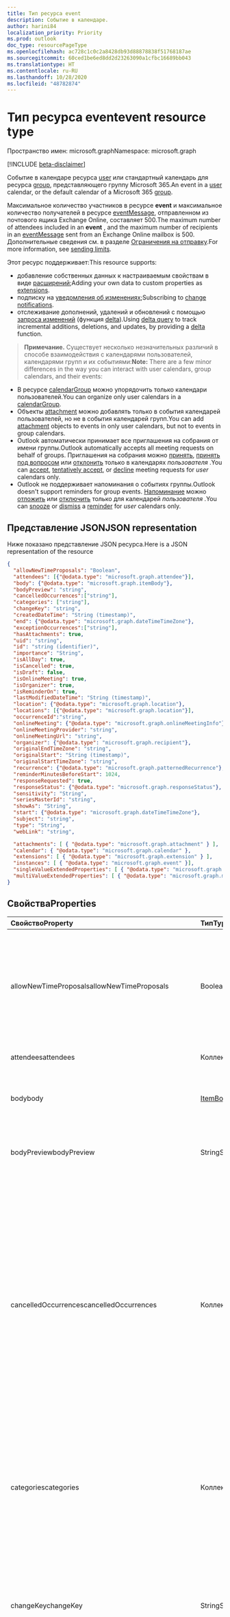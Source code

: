 ```yaml
---
title: Тип ресурса event
description: Событие в календаре.
author: harini84
localization_priority: Priority
ms.prod: outlook
doc_type: resourcePageType
ms.openlocfilehash: ac728c1c0c2a8428db93d88878838f51768187ae
ms.sourcegitcommit: 60ced1be6ed8dd2d23263090a1cfbc16689bb043
ms.translationtype: HT
ms.contentlocale: ru-RU
ms.lasthandoff: 10/28/2020
ms.locfileid: "48782874"
---
```

# <a name="event-resource-type"></a><span data-ttu-id="dc9f4-103">Тип ресурса event</span><span class="sxs-lookup"><span data-stu-id="dc9f4-103">event resource type</span></span>

<span data-ttu-id="dc9f4-104">Пространство имен: microsoft.graph</span><span class="sxs-lookup"><span data-stu-id="dc9f4-104">Namespace: microsoft.graph</span></span>

[!INCLUDE [beta-disclaimer](../../includes/beta-disclaimer.md)]

<span data-ttu-id="dc9f4-105">Событие в календаре ресурса [user](user.md) или стандартный календарь для ресурса [group](group.md), представляющего группу Microsoft 365.</span><span class="sxs-lookup"><span data-stu-id="dc9f4-105">An event in a [user](user.md) calendar, or the default calendar of a Microsoft 365 [group](group.md).</span></span>

<span data-ttu-id="dc9f4-106">Максимальное количество участников в ресурсе **event** и максимальное количество получателей в ресурсе [eventMessage](eventmessage.md), отправленном из почтового ящика Exchange Online, составляет 500.</span><span class="sxs-lookup"><span data-stu-id="dc9f4-106">The maximum number of attendees included in an **event** , and the maximum number of recipients in an [eventMessage](eventmessage.md) sent from an Exchange Online mailbox is 500.</span></span> <span data-ttu-id="dc9f4-107">Дополнительные сведения см. в разделе [Ограничения на отправку](/office365/servicedescriptions/exchange-online-service-description/exchange-online-limits#sending-limits).</span><span class="sxs-lookup"><span data-stu-id="dc9f4-107">For more information, see [sending limits](/office365/servicedescriptions/exchange-online-service-description/exchange-online-limits#sending-limits).</span></span>

<span data-ttu-id="dc9f4-108">Этот ресурс поддерживает:</span><span class="sxs-lookup"><span data-stu-id="dc9f4-108">This resource supports:</span></span>

- <span data-ttu-id="dc9f4-109">добавление собственных данных к настраиваемым свойствам в виде [расширений](/graph/extensibility-overview);</span><span class="sxs-lookup"><span data-stu-id="dc9f4-109">Adding your own data to custom properties as [extensions](/graph/extensibility-overview).</span></span>
- <span data-ttu-id="dc9f4-110">подписку на [уведомления об изменениях](/graph/webhooks);</span><span class="sxs-lookup"><span data-stu-id="dc9f4-110">Subscribing to [change notifications](/graph/webhooks).</span></span>
- <span data-ttu-id="dc9f4-111">отслеживание дополнений, удалений и обновлений с помощью [запроса изменений](/graph/delta-query-overview) (функция [delta](../api/event-delta.md)).</span><span class="sxs-lookup"><span data-stu-id="dc9f4-111">Using [delta query](/graph/delta-query-overview) to track incremental additions, deletions, and updates, by providing a [delta](../api/event-delta.md) function.</span></span>

> <span data-ttu-id="dc9f4-112">**Примечание.** Существует несколько незначительных различий в способе взаимодействия с календарями пользователей, календарями групп и их событиями:</span><span class="sxs-lookup"><span data-stu-id="dc9f4-112">**Note:** There are a few minor differences in the way you can interact with user calendars, group calendars, and their events:</span></span>

- <span data-ttu-id="dc9f4-113">В ресурсе [calendarGroup](calendargroup.md) можно упорядочить только календари пользователей.</span><span class="sxs-lookup"><span data-stu-id="dc9f4-113">You can organize only user calendars in a [calendarGroup](calendargroup.md).</span></span>
- <span data-ttu-id="dc9f4-114">Объекты [attachment](attachment.md) можно добавлять только в события календарей пользователей, но не в события календарей групп.</span><span class="sxs-lookup"><span data-stu-id="dc9f4-114">You can add [attachment](attachment.md) objects to events in only user calendars, but not to events in group calendars.</span></span>
- <span data-ttu-id="dc9f4-115">Outlook автоматически принимает все приглашения на собрания от имени группы.</span><span class="sxs-lookup"><span data-stu-id="dc9f4-115">Outlook automatically accepts all meeting requests on behalf of groups.</span></span> <span data-ttu-id="dc9f4-116">Приглашения на собрания можно [принять](../api/event-accept.md), [принять под вопросом](../api/event-tentativelyaccept.md) или [отклонить](../api/event-decline.md) только в календарях _пользователя_ .</span><span class="sxs-lookup"><span data-stu-id="dc9f4-116">You can [accept](../api/event-accept.md), [tentatively accept](../api/event-tentativelyaccept.md), or [decline](../api/event-decline.md)  meeting requests for _user_ calendars only.</span></span>
- <span data-ttu-id="dc9f4-117">Outlook не поддерживает напоминания о событиях группы.</span><span class="sxs-lookup"><span data-stu-id="dc9f4-117">Outlook doesn't support reminders for group events.</span></span> <span data-ttu-id="dc9f4-118">[Напоминание](reminder.md) можно [отложить](../api/event-snoozereminder.md) или [отключить](../api/event-dismissreminder.md) только для календарей _пользователя_ .</span><span class="sxs-lookup"><span data-stu-id="dc9f4-118">You can [snooze](../api/event-snoozereminder.md) or [dismiss](../api/event-dismissreminder.md) a [reminder](reminder.md) for _user_ calendars only.</span></span>

## <a name="json-representation"></a><span data-ttu-id="dc9f4-119">Представление JSON</span><span class="sxs-lookup"><span data-stu-id="dc9f4-119">JSON representation</span></span>

<span data-ttu-id="dc9f4-120">Ниже показано представление JSON ресурса.</span><span class="sxs-lookup"><span data-stu-id="dc9f4-120">Here is a JSON representation of the resource</span></span>

<!-- {
  "blockType": "resource",
   "keyProperty": "id",
  "optionalProperties": [
    "attachments",
    "calendar",
    "extensions",
    "instances",
    "singleValueExtendedProperties",
    "multiValueExtendedProperties"
  ],
  "@odata.type": "microsoft.graph.event"
}-->

```json
{
  "allowNewTimeProposals": "Boolean",
  "attendees": [{"@odata.type": "microsoft.graph.attendee"}],
  "body": {"@odata.type": "microsoft.graph.itemBody"},
  "bodyPreview": "string",
  "cancelledOccurrences":["string"],
  "categories": ["string"],
  "changeKey": "string",
  "createdDateTime": "String (timestamp)",
  "end": {"@odata.type": "microsoft.graph.dateTimeTimeZone"},
  "exceptionOccurrences":["string"],
  "hasAttachments": true,
  "uid": "string",
  "id": "string (identifier)",
  "importance": "String",
  "isAllDay": true,
  "isCancelled": true,
  "isDraft": false,
  "isOnlineMeeting": true,
  "isOrganizer": true,
  "isReminderOn": true,  
  "lastModifiedDateTime": "String (timestamp)",
  "location": {"@odata.type": "microsoft.graph.location"},
  "locations": [{"@odata.type": "microsoft.graph.location"}],
  "occurrenceId":"string",
  "onlineMeeting": {"@odata.type": "microsoft.graph.onlineMeetingInfo"},
  "onlineMeetingProvider": "string",
  "onlineMeetingUrl": "string",
  "organizer": {"@odata.type": "microsoft.graph.recipient"},
  "originalEndTimeZone": "string",
  "originalStart": "String (timestamp)",
  "originalStartTimeZone": "string",
  "recurrence": {"@odata.type": "microsoft.graph.patternedRecurrence"},
  "reminderMinutesBeforeStart": 1024,
  "responseRequested": true,
  "responseStatus": {"@odata.type": "microsoft.graph.responseStatus"},
  "sensitivity": "String",
  "seriesMasterId": "string",
  "showAs": "String",
  "start": {"@odata.type": "microsoft.graph.dateTimeTimeZone"},
  "subject": "string",
  "type": "String",
  "webLink": "string",

  "attachments": [ { "@odata.type": "microsoft.graph.attachment" } ],
  "calendar": { "@odata.type": "microsoft.graph.calendar" },
  "extensions": [ { "@odata.type": "microsoft.graph.extension" } ],
  "instances": [ { "@odata.type": "microsoft.graph.event" }],
  "singleValueExtendedProperties": [ { "@odata.type": "microsoft.graph.singleValueLegacyExtendedProperty" }],
  "multiValueExtendedProperties": [ { "@odata.type": "microsoft.graph.multiValueLegacyExtendedProperty" }]
}

```
## <a name="properties"></a><span data-ttu-id="dc9f4-121">Свойства</span><span class="sxs-lookup"><span data-stu-id="dc9f4-121">Properties</span></span>
| <span data-ttu-id="dc9f4-122">Свойство</span><span class="sxs-lookup"><span data-stu-id="dc9f4-122">Property</span></span>     | <span data-ttu-id="dc9f4-123">Тип</span><span class="sxs-lookup"><span data-stu-id="dc9f4-123">Type</span></span>   |<span data-ttu-id="dc9f4-124">Описание</span><span class="sxs-lookup"><span data-stu-id="dc9f4-124">Description</span></span>|
|:---------------|:--------|:----------|
|<span data-ttu-id="dc9f4-125">allowNewTimeProposals</span><span class="sxs-lookup"><span data-stu-id="dc9f4-125">allowNewTimeProposals</span></span>| <span data-ttu-id="dc9f4-126">Boolean</span><span class="sxs-lookup"><span data-stu-id="dc9f4-126">Boolean</span></span> | <span data-ttu-id="dc9f4-127">Значение `True`, если организатор собрания разрешает приглашенным предлагать новое время при ответе, в противном случае — `false`.</span><span class="sxs-lookup"><span data-stu-id="dc9f4-127">`True` if the meeting organizer allows invitees to propose a new time when responding, `false` otherwise.</span></span> <span data-ttu-id="dc9f4-128">Необязательный параметр.</span><span class="sxs-lookup"><span data-stu-id="dc9f4-128">Optional.</span></span> <span data-ttu-id="dc9f4-129">Значение по умолчанию: `true`.</span><span class="sxs-lookup"><span data-stu-id="dc9f4-129">Default is `true`.</span></span> |
|<span data-ttu-id="dc9f4-130">attendees</span><span class="sxs-lookup"><span data-stu-id="dc9f4-130">attendees</span></span>|<span data-ttu-id="dc9f4-131">Коллекция [Attendee](attendee.md)</span><span class="sxs-lookup"><span data-stu-id="dc9f4-131">[Attendee](attendee.md) collection</span></span>|<span data-ttu-id="dc9f4-132">Коллекция участников события.</span><span class="sxs-lookup"><span data-stu-id="dc9f4-132">The collection of attendees for the event.</span></span>|
|<span data-ttu-id="dc9f4-133">body</span><span class="sxs-lookup"><span data-stu-id="dc9f4-133">body</span></span>|[<span data-ttu-id="dc9f4-134">ItemBody</span><span class="sxs-lookup"><span data-stu-id="dc9f4-134">ItemBody</span></span>](itembody.md)|<span data-ttu-id="dc9f4-p105">Текст сообщения, связанного с событием. В формате HTML или текстовом формате.</span><span class="sxs-lookup"><span data-stu-id="dc9f4-p105">The body of the message associated with the event. It can be in HTML or text format.</span></span>|
|<span data-ttu-id="dc9f4-137">bodyPreview</span><span class="sxs-lookup"><span data-stu-id="dc9f4-137">bodyPreview</span></span>|<span data-ttu-id="dc9f4-138">String</span><span class="sxs-lookup"><span data-stu-id="dc9f4-138">String</span></span>|<span data-ttu-id="dc9f4-p106">Предварительный просмотр сообщения, связанного с событием. В текстовом формате.</span><span class="sxs-lookup"><span data-stu-id="dc9f4-p106">The preview of the message associated with the event. It is in text format.</span></span>|
|<span data-ttu-id="dc9f4-141">cancelledOccurrences</span><span class="sxs-lookup"><span data-stu-id="dc9f4-141">cancelledOccurrences</span></span>|<span data-ttu-id="dc9f4-142">Коллекция String</span><span class="sxs-lookup"><span data-stu-id="dc9f4-142">String collection</span></span>|<span data-ttu-id="dc9f4-143">Содержит значения свойства **occurrenceId** отмененных экземпляров в повторяющемся ряду, если событие является основным в этом ряду.</span><span class="sxs-lookup"><span data-stu-id="dc9f4-143">Contains **occurrenceId** property values of cancelled instances in a recurring series, if the event is the series master.</span></span> <span data-ttu-id="dc9f4-144">Отмененные экземпляры в повторяющемся ряду называются cancelledOccurences.</span><span class="sxs-lookup"><span data-stu-id="dc9f4-144">Instances in a recurring series that are cancelled are called cancelledOccurences.</span></span><br><br><span data-ttu-id="dc9f4-145">Возвращается только для $select в операции [Get](../api/event-get.md), в которой указывается идентификатор основного события в ряду (т. е. значение свойства seriesMasterId).</span><span class="sxs-lookup"><span data-stu-id="dc9f4-145">Returned only on $select in a [Get](../api/event-get.md) operation which specifies the id of a series master event (that is, the seriesMasterId property value).</span></span>|
|<span data-ttu-id="dc9f4-146">categories</span><span class="sxs-lookup"><span data-stu-id="dc9f4-146">categories</span></span>|<span data-ttu-id="dc9f4-147">Коллекция String</span><span class="sxs-lookup"><span data-stu-id="dc9f4-147">String collection</span></span>|<span data-ttu-id="dc9f4-148">Категории, связанные с событием.</span><span class="sxs-lookup"><span data-stu-id="dc9f4-148">The categories associated with the event.</span></span> <span data-ttu-id="dc9f4-149">Каждая категория соответствует свойству **displayName** объекта [outlookCategory](outlookcategory.md), определенного для пользователя.</span><span class="sxs-lookup"><span data-stu-id="dc9f4-149">Each category corresponds to the **displayName** property of an [outlookCategory](outlookcategory.md) defined for the user.</span></span>|
|<span data-ttu-id="dc9f4-150">changeKey</span><span class="sxs-lookup"><span data-stu-id="dc9f4-150">changeKey</span></span>|<span data-ttu-id="dc9f4-151">String</span><span class="sxs-lookup"><span data-stu-id="dc9f4-151">String</span></span>|<span data-ttu-id="dc9f4-p109">Указывает версию объекта события. При каждом изменении события также меняется значение ChangeKey. Благодаря этому Exchange может применять изменения к правильной версии объекта.</span><span class="sxs-lookup"><span data-stu-id="dc9f4-p109">Identifies the version of the event object. Every time the event is changed, ChangeKey changes as well. This allows Exchange to apply changes to the correct version of the object.</span></span>|
|<span data-ttu-id="dc9f4-155">createdDateTime</span><span class="sxs-lookup"><span data-stu-id="dc9f4-155">createdDateTime</span></span>|<span data-ttu-id="dc9f4-156">DateTimeOffset</span><span class="sxs-lookup"><span data-stu-id="dc9f4-156">DateTimeOffset</span></span>|<span data-ttu-id="dc9f4-p110">Тип Timestamp представляет сведения о времени и дате с использованием формата ISO 8601 (всегда используется формат UTC). Например, значение полуночи 1 января 2014 г. в формате UTC выглядит так: `'2014-01-01T00:00:00Z'`.</span><span class="sxs-lookup"><span data-stu-id="dc9f4-p110">The Timestamp type represents date and time information using ISO 8601 format and is always in UTC time. For example, midnight UTC on Jan 1, 2014 would look like this: `'2014-01-01T00:00:00Z'`</span></span>|
|<span data-ttu-id="dc9f4-159">end</span><span class="sxs-lookup"><span data-stu-id="dc9f4-159">end</span></span>|[<span data-ttu-id="dc9f4-160">DateTimeTimeZone</span><span class="sxs-lookup"><span data-stu-id="dc9f4-160">DateTimeTimeZone</span></span>](datetimetimezone.md)|<span data-ttu-id="dc9f4-161">Дата, время и часовой пояс завершения события.</span><span class="sxs-lookup"><span data-stu-id="dc9f4-161">The date, time, and time zone that the event ends.</span></span> <span data-ttu-id="dc9f4-162">По умолчанию время завершения указано в формате UTC.</span><span class="sxs-lookup"><span data-stu-id="dc9f4-162">By default, the end time is in UTC.</span></span>|
|<span data-ttu-id="dc9f4-163">exceptionOccurrences</span><span class="sxs-lookup"><span data-stu-id="dc9f4-163">exceptionOccurrences</span></span>|<span data-ttu-id="dc9f4-164">Коллекция String</span><span class="sxs-lookup"><span data-stu-id="dc9f4-164">String collection</span></span>|<span data-ttu-id="dc9f4-165">Содержит значения свойства **id** экземпляров событий, которые являются исключениями в повторяющемся ряду.</span><span class="sxs-lookup"><span data-stu-id="dc9f4-165">Contains the **id** property values of the event instances that are exceptions in a recurring series.</span></span><br><span data-ttu-id="dc9f4-166">Исключения могут отличаться от других вхождений в повторяющемся ряду, таких как тема, время начала или окончания и участники.</span><span class="sxs-lookup"><span data-stu-id="dc9f4-166">Exceptions can differ from other occurrences in a recurring series, such as the subject, start or end times, or attendees.</span></span> <span data-ttu-id="dc9f4-167">Исключения не включают отмененные вхождения.</span><span class="sxs-lookup"><span data-stu-id="dc9f4-167">Exceptions do not include cancelled occurrences.</span></span><br><br><span data-ttu-id="dc9f4-168">Возвращается только для $select и $expand в операции [GET](../api/event-get.md), в которой указывается идентификатор основного события в ряду (т. е. значение свойства seriesMasterId).</span><span class="sxs-lookup"><span data-stu-id="dc9f4-168">Returned only on $select and $expand in a [GET](../api/event-get.md) operation which specifies the id of a series master event (that is, the seriesMasterId property value).</span></span>|
|<span data-ttu-id="dc9f4-169">hasAttachments</span><span class="sxs-lookup"><span data-stu-id="dc9f4-169">hasAttachments</span></span>|<span data-ttu-id="dc9f4-170">Boolean</span><span class="sxs-lookup"><span data-stu-id="dc9f4-170">Boolean</span></span>|<span data-ttu-id="dc9f4-171">Задайте значение true, если у события есть вложения.</span><span class="sxs-lookup"><span data-stu-id="dc9f4-171">Set to true if the event has attachments.</span></span>|
|<span data-ttu-id="dc9f4-172">id</span><span class="sxs-lookup"><span data-stu-id="dc9f4-172">id</span></span>|<span data-ttu-id="dc9f4-173">String</span><span class="sxs-lookup"><span data-stu-id="dc9f4-173">String</span></span>| <span data-ttu-id="dc9f4-174">Уникальный идентификатор события.</span><span class="sxs-lookup"><span data-stu-id="dc9f4-174">Unique identifier for the event.</span></span> <span data-ttu-id="dc9f4-175">[!INCLUDE [outlook-beta-id](../../includes/outlook-beta-id.md)] Только для чтения.</span><span class="sxs-lookup"><span data-stu-id="dc9f4-175">[!INCLUDE [outlook-beta-id](../../includes/outlook-beta-id.md)] Read-only.</span></span> |
|<span data-ttu-id="dc9f4-176">importance</span><span class="sxs-lookup"><span data-stu-id="dc9f4-176">importance</span></span>|<span data-ttu-id="dc9f4-177">String</span><span class="sxs-lookup"><span data-stu-id="dc9f4-177">String</span></span>|<span data-ttu-id="dc9f4-178">Важность события.</span><span class="sxs-lookup"><span data-stu-id="dc9f4-178">The importance of the event.</span></span> <span data-ttu-id="dc9f4-179">Возможные значения: `low`, `normal`, `high`.</span><span class="sxs-lookup"><span data-stu-id="dc9f4-179">Possible values are: `low`, `normal`, `high`.</span></span>|
|<span data-ttu-id="dc9f4-180">isAllDay</span><span class="sxs-lookup"><span data-stu-id="dc9f4-180">isAllDay</span></span>|<span data-ttu-id="dc9f4-181">Boolean</span><span class="sxs-lookup"><span data-stu-id="dc9f4-181">Boolean</span></span>|<span data-ttu-id="dc9f4-182">Задайте значение true, если событие длится весь день.</span><span class="sxs-lookup"><span data-stu-id="dc9f4-182">Set to true if the event lasts all day.</span></span> <span data-ttu-id="dc9f4-183">Если значение равно true, то независимо от того, один или несколько дней длится событие, время его начала и окончания должно быть установлено на полночь в одном и том же часовом поясе.</span><span class="sxs-lookup"><span data-stu-id="dc9f4-183">If true, regardless of whether it's a single-day or multi-day event, start and end time must be set to midnight and be in the same time zone.</span></span>|
|<span data-ttu-id="dc9f4-184">isCancelled</span><span class="sxs-lookup"><span data-stu-id="dc9f4-184">isCancelled</span></span>|<span data-ttu-id="dc9f4-185">Boolean</span><span class="sxs-lookup"><span data-stu-id="dc9f4-185">Boolean</span></span>|<span data-ttu-id="dc9f4-186">Задайте значение true, если событие отменено.</span><span class="sxs-lookup"><span data-stu-id="dc9f4-186">Set to true if the event has been canceled.</span></span>|
|<span data-ttu-id="dc9f4-187">isDraft</span><span class="sxs-lookup"><span data-stu-id="dc9f4-187">isDraft</span></span>|<span data-ttu-id="dc9f4-188">Логический</span><span class="sxs-lookup"><span data-stu-id="dc9f4-188">Boolean</span></span>|<span data-ttu-id="dc9f4-189">Присвоено значение true, если пользователь обновил собрание в Outlook, но не отправил обновления участникам.</span><span class="sxs-lookup"><span data-stu-id="dc9f4-189">Set to true if the user has updated the meeting in Outlook but has not sent the updates to attendees.</span></span> <span data-ttu-id="dc9f4-190">Присвоено значение false, если все изменения отправлены или событие является встречей без участников.</span><span class="sxs-lookup"><span data-stu-id="dc9f4-190">Set to false if all changes have been sent, or if the event is an appointment without any attendees.</span></span>|
|<span data-ttu-id="dc9f4-191">isOnlineMeeting</span><span class="sxs-lookup"><span data-stu-id="dc9f4-191">isOnlineMeeting</span></span>|<span data-ttu-id="dc9f4-192">Логический</span><span class="sxs-lookup"><span data-stu-id="dc9f4-192">Boolean</span></span>| <span data-ttu-id="dc9f4-193">`True`, если событие содержит информацию о собрании по сети (т. е. **onlineMeeting** указывает на ресурс [onlineMeetingInfo](onlinemeetinginfo.md)), в противном случае — `false`.</span><span class="sxs-lookup"><span data-stu-id="dc9f4-193">`True` if this event has online meeting information (that is, **onlineMeeting** points to an [onlineMeetingInfo](onlinemeetinginfo.md) resource), `false` otherwise.</span></span> <span data-ttu-id="dc9f4-194">Значение по умолчанию — `false` ( **onlineMeeting**  — `null`).</span><span class="sxs-lookup"><span data-stu-id="dc9f4-194">Default is `false` ( **onlineMeeting** is `null`).</span></span> <span data-ttu-id="dc9f4-195">Необязательное свойство.</span><span class="sxs-lookup"><span data-stu-id="dc9f4-195">Optional.</span></span> <br> <span data-ttu-id="dc9f4-196">После настройки **isOnlineMeeting** на `true` Microsoft Graph инициализирует **onlineMeeting** .</span><span class="sxs-lookup"><span data-stu-id="dc9f4-196">After you set **isOnlineMeeting** to `true`, Microsoft Graph initializes **onlineMeeting** .</span></span> <span data-ttu-id="dc9f4-197">Outlook будет игнорировать любые последующие изменения **isOnlineMeeting** , и собрание останется доступным по сети.</span><span class="sxs-lookup"><span data-stu-id="dc9f4-197">Subsequently Outlook ignores any further changes to **isOnlineMeeting** , and the meeting remains available online.</span></span> |
|<span data-ttu-id="dc9f4-198">isOrganizer</span><span class="sxs-lookup"><span data-stu-id="dc9f4-198">isOrganizer</span></span>|<span data-ttu-id="dc9f4-199">Boolean</span><span class="sxs-lookup"><span data-stu-id="dc9f4-199">Boolean</span></span>|<span data-ttu-id="dc9f4-200">Присвоено значение true, если владелец календаря (указанный свойством **owner** объекта [calendar](calendar.md)) является организатором события (определятся свойством **organizer** объекта **event** ).</span><span class="sxs-lookup"><span data-stu-id="dc9f4-200">Set to true if the calendar owner (specified by the **owner** property of the [calendar](calendar.md)) is the organizer of the event (specified by the **organizer** property of the **event** ).</span></span> <span data-ttu-id="dc9f4-201">Это также применимо, если делегат организовал событие от имени владельца.</span><span class="sxs-lookup"><span data-stu-id="dc9f4-201">This also applies if a delegate organized the event on behalf of the owner.</span></span>|
|<span data-ttu-id="dc9f4-202">isReminderOn</span><span class="sxs-lookup"><span data-stu-id="dc9f4-202">isReminderOn</span></span>|<span data-ttu-id="dc9f4-203">Boolean</span><span class="sxs-lookup"><span data-stu-id="dc9f4-203">Boolean</span></span>|<span data-ttu-id="dc9f4-204">Задайте значение true, если установлено напоминание пользователю о событии.</span><span class="sxs-lookup"><span data-stu-id="dc9f4-204">Set to true if an alert is set to remind the user of the event.</span></span>|
|<span data-ttu-id="dc9f4-205">lastModifiedDateTime</span><span class="sxs-lookup"><span data-stu-id="dc9f4-205">lastModifiedDateTime</span></span>|<span data-ttu-id="dc9f4-206">DateTimeOffset</span><span class="sxs-lookup"><span data-stu-id="dc9f4-206">DateTimeOffset</span></span>|<span data-ttu-id="dc9f4-p120">Тип Timestamp представляет сведения о времени и дате с использованием формата ISO 8601 (всегда используется формат UTC). Например, значение полуночи 1 января 2014 г. в формате UTC выглядит так: `'2014-01-01T00:00:00Z'`.</span><span class="sxs-lookup"><span data-stu-id="dc9f4-p120">The Timestamp type represents date and time information using ISO 8601 format and is always in UTC time. For example, midnight UTC on Jan 1, 2014 would look like this: `'2014-01-01T00:00:00Z'`</span></span>|
|<span data-ttu-id="dc9f4-209">location</span><span class="sxs-lookup"><span data-stu-id="dc9f4-209">location</span></span>|[<span data-ttu-id="dc9f4-210">Location</span><span class="sxs-lookup"><span data-stu-id="dc9f4-210">Location</span></span>](location.md)|<span data-ttu-id="dc9f4-211">Место проведения события.</span><span class="sxs-lookup"><span data-stu-id="dc9f4-211">The location of the event.</span></span>|
|<span data-ttu-id="dc9f4-212">locations</span><span class="sxs-lookup"><span data-stu-id="dc9f4-212">locations</span></span>|<span data-ttu-id="dc9f4-213">Коллекция [Location](location.md)</span><span class="sxs-lookup"><span data-stu-id="dc9f4-213">[Location](location.md) collection</span></span>|<span data-ttu-id="dc9f4-214">Места проведения события или участия в нем.</span><span class="sxs-lookup"><span data-stu-id="dc9f4-214">The locations where the event is held or attended from.</span></span> <span data-ttu-id="dc9f4-215">Свойства **location** и **locations** всегда совпадают друг с другом.</span><span class="sxs-lookup"><span data-stu-id="dc9f4-215">The **location** and **locations** properties always correspond with each other.</span></span> <span data-ttu-id="dc9f4-216">Если вы обновите свойство **location** , предыдущие места в коллекции **locations** будут удалены и заменены новым значением **location** .</span><span class="sxs-lookup"><span data-stu-id="dc9f4-216">If you update the **location** property, any prior locations in the **locations** collection would be removed and replaced by the new **location** value.</span></span> |
|<span data-ttu-id="dc9f4-217">occurrenceId</span><span class="sxs-lookup"><span data-stu-id="dc9f4-217">occurrenceId</span></span>|<span data-ttu-id="dc9f4-218">String</span><span class="sxs-lookup"><span data-stu-id="dc9f4-218">String</span></span>|<span data-ttu-id="dc9f4-219">Идентификатор вхождения в повторяющемся ряду событий.</span><span class="sxs-lookup"><span data-stu-id="dc9f4-219">An identifier for an occurrence in a recurring event series.</span></span> <span data-ttu-id="dc9f4-220">Значение NULL, если событие не является частью повторяющегося ряда.</span><span class="sxs-lookup"><span data-stu-id="dc9f4-220">Null if the event is not part of a recurring series.</span></span><br><br><span data-ttu-id="dc9f4-221">Формат значения свойства — OID.{seriesMasterId-value}.{occurrence-start-date}.</span><span class="sxs-lookup"><span data-stu-id="dc9f4-221">The format of the property value is OID.{seriesMasterId-value}.{occurrence-start-date}.</span></span> <span data-ttu-id="dc9f4-222">Часовым поясом для {occurrence-start-date} является свойство recurrenceTimeZone, определенное для соответствующего [recurrenceRange](recurrencerange.md).</span><span class="sxs-lookup"><span data-stu-id="dc9f4-222">The time zone for {occurrence-start-date} is the recurrenceTimeZone property defined for the corresponding [recurrenceRange](recurrencerange.md).</span></span><br><br><span data-ttu-id="dc9f4-223">Это свойство может определять вхождение в повторяющемся ряду, в том числе измененное или отмененное.</span><span class="sxs-lookup"><span data-stu-id="dc9f4-223">This property can identify any occurrence in a recurring series, including an occurrence that has been modified or cancelled.</span></span> <span data-ttu-id="dc9f4-224">Это свойство можно использовать для выполнения всех операций, которые поддерживаются вхождениями в повторяющемся ряду.</span><span class="sxs-lookup"><span data-stu-id="dc9f4-224">You can use this property to perform all operations supported by occurrences in the recurring series.</span></span>|
|<span data-ttu-id="dc9f4-225">onlineMeeting</span><span class="sxs-lookup"><span data-stu-id="dc9f4-225">onlineMeeting</span></span>|[<span data-ttu-id="dc9f4-226">OnlineMeetingInfo</span><span class="sxs-lookup"><span data-stu-id="dc9f4-226">OnlineMeetingInfo</span></span>](onlinemeetinginfo.md)| <span data-ttu-id="dc9f4-227">Сведения, необходимые участнику, чтобы присоединиться к собранию по сети.</span><span class="sxs-lookup"><span data-stu-id="dc9f4-227">Details for an attendee to join the meeting online.</span></span> <span data-ttu-id="dc9f4-228">Значение по умолчанию — null.</span><span class="sxs-lookup"><span data-stu-id="dc9f4-228">Default is null.</span></span> <span data-ttu-id="dc9f4-229">Только для чтения.</span><span class="sxs-lookup"><span data-stu-id="dc9f4-229">Read-only.</span></span> <br><span data-ttu-id="dc9f4-230">После настройки свойств **isOnlineMeeting** и **onlineMeetingProvider** для разрешения собрания по сети Microsoft Graph инициализирует **onlineMeeting** .</span><span class="sxs-lookup"><span data-stu-id="dc9f4-230">After you set the **isOnlineMeeting** and **onlineMeetingProvider** properties to enable a meeting online, Microsoft Graph initializes **onlineMeeting** .</span></span> <span data-ttu-id="dc9f4-231">После завершения настройки собрание останется доступным по сети, и вы не сможете изменить свойства **isOnlineMeeting** , **onlineMeetingProvider** и **onlneMeeting** .</span><span class="sxs-lookup"><span data-stu-id="dc9f4-231">When set, the meeting remains available online, and you cannot change the **isOnlineMeeting** , **onlineMeetingProvider** , and **onlneMeeting** properties again.</span></span>|
|<span data-ttu-id="dc9f4-232">onlineMeetingProvider</span><span class="sxs-lookup"><span data-stu-id="dc9f4-232">onlineMeetingProvider</span></span>|<span data-ttu-id="dc9f4-233">onlineMeetingProviderType</span><span class="sxs-lookup"><span data-stu-id="dc9f4-233">onlineMeetingProviderType</span></span>| <span data-ttu-id="dc9f4-234">Представляет поставщика службы собраний по сети.</span><span class="sxs-lookup"><span data-stu-id="dc9f4-234">Represents the online meeting service provider.</span></span> <span data-ttu-id="dc9f4-235">По умолчанию **onlineMeetingProvider**  — `unknown`.</span><span class="sxs-lookup"><span data-stu-id="dc9f4-235">By default, **onlineMeetingProvider** is `unknown`.</span></span> <span data-ttu-id="dc9f4-236">Возможные значения: `unknown`, `teamsForBusiness`, `skypeForBusiness` и `skypeForConsumer`.</span><span class="sxs-lookup"><span data-stu-id="dc9f4-236">The possible values are `unknown`, `teamsForBusiness`, `skypeForBusiness`, and `skypeForConsumer`.</span></span> <span data-ttu-id="dc9f4-237">Необязательное свойство.</span><span class="sxs-lookup"><span data-stu-id="dc9f4-237">Optional.</span></span> <br> <span data-ttu-id="dc9f4-238">После настройки **onlineMeetingProvider** Microsoft Graph инициализирует **onlineMeeting** .</span><span class="sxs-lookup"><span data-stu-id="dc9f4-238">After you set **onlineMeetingProvider** , Microsoft Graph initializes **onlineMeeting** .</span></span> <span data-ttu-id="dc9f4-239">После этого вы не сможете изменить **onlineMeetingProvider** и собрание останется доступным по сети.</span><span class="sxs-lookup"><span data-stu-id="dc9f4-239">Subsequently you cannot change **onlineMeetingProvider** again, and the meeting remains available online.</span></span> |
|<span data-ttu-id="dc9f4-240">onlineMeetingUrl</span><span class="sxs-lookup"><span data-stu-id="dc9f4-240">onlineMeetingUrl</span></span>|<span data-ttu-id="dc9f4-241">String</span><span class="sxs-lookup"><span data-stu-id="dc9f4-241">String</span></span>|<span data-ttu-id="dc9f4-242">URL-адрес для собрания по сети.</span><span class="sxs-lookup"><span data-stu-id="dc9f4-242">A URL for an online meeting.</span></span> <span data-ttu-id="dc9f4-243">Свойство будет задано только в том случае, если организатор определяет в Outlook, что событие является собранием по сети, например в Skype.</span><span class="sxs-lookup"><span data-stu-id="dc9f4-243">The property is set only when an organizer specifies in Outlook that an event is an online meeting such as Skype.</span></span> <span data-ttu-id="dc9f4-244">Только для чтения.</span><span class="sxs-lookup"><span data-stu-id="dc9f4-244">Read-only.</span></span><br><span data-ttu-id="dc9f4-245">Чтобы получить доступ к URL-адресу и присоединиться к собранию по сети, воспользуйтесь **joinUrl** , который предоставляется через свойство **event** , **onlineMeeting** .</span><span class="sxs-lookup"><span data-stu-id="dc9f4-245">To access the URL to join an online meeting, use **joinUrl** which is exposed via the **onlineMeeting** property of the **event** .</span></span> <span data-ttu-id="dc9f4-246">В дальнейшем использовать свойство **onlineMeetingUrl** не рекомендуется.</span><span class="sxs-lookup"><span data-stu-id="dc9f4-246">The **onlineMeetingUrl** property will be deprecated in the future.</span></span> |
|<span data-ttu-id="dc9f4-247">organizer</span><span class="sxs-lookup"><span data-stu-id="dc9f4-247">organizer</span></span>|[<span data-ttu-id="dc9f4-248">Recipient</span><span class="sxs-lookup"><span data-stu-id="dc9f4-248">Recipient</span></span>](recipient.md)|<span data-ttu-id="dc9f4-249">Организатор события.</span><span class="sxs-lookup"><span data-stu-id="dc9f4-249">The organizer of the event.</span></span>|
|<span data-ttu-id="dc9f4-250">originalEndTimeZone</span><span class="sxs-lookup"><span data-stu-id="dc9f4-250">originalEndTimeZone</span></span>|<span data-ttu-id="dc9f4-251">String</span><span class="sxs-lookup"><span data-stu-id="dc9f4-251">String</span></span>|<span data-ttu-id="dc9f4-252">Часовой пояс завершения, указанный при создании события.</span><span class="sxs-lookup"><span data-stu-id="dc9f4-252">The end time zone that was set when the event was created.</span></span> <span data-ttu-id="dc9f4-253">Значение `tzone://Microsoft/Custom` указывает, что традиционный часовой пояс был задан в классическом приложении Outlook.</span><span class="sxs-lookup"><span data-stu-id="dc9f4-253">A value of `tzone://Microsoft/Custom` indicates that a legacy custom time zone was set in desktop Outlook.</span></span>|
|<span data-ttu-id="dc9f4-254">originalStart</span><span class="sxs-lookup"><span data-stu-id="dc9f4-254">originalStart</span></span>|<span data-ttu-id="dc9f4-255">DateTimeOffset</span><span class="sxs-lookup"><span data-stu-id="dc9f4-255">DateTimeOffset</span></span>|<span data-ttu-id="dc9f4-p132">Тип Timestamp представляет сведения о времени и дате с использованием формата ISO 8601 (всегда используется формат UTC). Например, значение полуночи 1 января 2014 г. в формате UTC выглядит так: `'2014-01-01T00:00:00Z'`.</span><span class="sxs-lookup"><span data-stu-id="dc9f4-p132">The Timestamp type represents date and time information using ISO 8601 format and is always in UTC time. For example, midnight UTC on Jan 1, 2014 would look like this: `'2014-01-01T00:00:00Z'`</span></span>|
|<span data-ttu-id="dc9f4-258">originalStartTimeZone</span><span class="sxs-lookup"><span data-stu-id="dc9f4-258">originalStartTimeZone</span></span>|<span data-ttu-id="dc9f4-259">String</span><span class="sxs-lookup"><span data-stu-id="dc9f4-259">String</span></span>|<span data-ttu-id="dc9f4-p133">Часовой пояс начала события, указанный при его создании. Значение `tzone://Microsoft/Custom` указывает, что в классическом приложении Outlook задан традиционный пользовательский часовой пояс.</span><span class="sxs-lookup"><span data-stu-id="dc9f4-p133">The start time zone that was set when the event was created. A value of `tzone://Microsoft/Custom` indicates that a legacy custom time zone was set in desktop Outlook.</span></span>|
|<span data-ttu-id="dc9f4-262">recurrence</span><span class="sxs-lookup"><span data-stu-id="dc9f4-262">recurrence</span></span>|[<span data-ttu-id="dc9f4-263">PatternedRecurrence</span><span class="sxs-lookup"><span data-stu-id="dc9f4-263">PatternedRecurrence</span></span>](patternedrecurrence.md)|<span data-ttu-id="dc9f4-264">Расписание повторения события.</span><span class="sxs-lookup"><span data-stu-id="dc9f4-264">The recurrence pattern for the event.</span></span>|
|<span data-ttu-id="dc9f4-265">reminderMinutesBeforeStart</span><span class="sxs-lookup"><span data-stu-id="dc9f4-265">reminderMinutesBeforeStart</span></span>|<span data-ttu-id="dc9f4-266">Int32</span><span class="sxs-lookup"><span data-stu-id="dc9f4-266">Int32</span></span>|<span data-ttu-id="dc9f4-267">Позволяет указать, за сколько минут до начала события появляется напоминание.</span><span class="sxs-lookup"><span data-stu-id="dc9f4-267">The number of minutes before the event start time that the reminder alert occurs.</span></span>|
|<span data-ttu-id="dc9f4-268">responseRequested</span><span class="sxs-lookup"><span data-stu-id="dc9f4-268">responseRequested</span></span>|<span data-ttu-id="dc9f4-269">Логический</span><span class="sxs-lookup"><span data-stu-id="dc9f4-269">Boolean</span></span>|<span data-ttu-id="dc9f4-270">По умолчанию используется значение true, означающее, что организатор запрашивает у приглашенного отправку ответа для события.</span><span class="sxs-lookup"><span data-stu-id="dc9f4-270">Default is true, which represents the organizer would like an invitee to send a response to the event.</span></span>|
|<span data-ttu-id="dc9f4-271">responseStatus</span><span class="sxs-lookup"><span data-stu-id="dc9f4-271">responseStatus</span></span>|[<span data-ttu-id="dc9f4-272">ResponseStatus</span><span class="sxs-lookup"><span data-stu-id="dc9f4-272">ResponseStatus</span></span>](responsestatus.md)|<span data-ttu-id="dc9f4-273">Указывает тип отклика, отправленного в ответ на сообщение о событии.</span><span class="sxs-lookup"><span data-stu-id="dc9f4-273">Indicates the type of response sent in response to an event message.</span></span>|
|<span data-ttu-id="dc9f4-274">sensitivity</span><span class="sxs-lookup"><span data-stu-id="dc9f4-274">sensitivity</span></span>|<span data-ttu-id="dc9f4-275">String</span><span class="sxs-lookup"><span data-stu-id="dc9f4-275">String</span></span>| <span data-ttu-id="dc9f4-276">Возможные значения: `normal`, `personal`, `private`, `confidential`.</span><span class="sxs-lookup"><span data-stu-id="dc9f4-276">Possible values are: `normal`, `personal`, `private`, `confidential`.</span></span>|
|<span data-ttu-id="dc9f4-277">seriesMasterId</span><span class="sxs-lookup"><span data-stu-id="dc9f4-277">seriesMasterId</span></span>|<span data-ttu-id="dc9f4-278">String</span><span class="sxs-lookup"><span data-stu-id="dc9f4-278">String</span></span>|<span data-ttu-id="dc9f4-279">Идентификатор для элемента образца повторяющегося ряда, если это событие входит в повторяющийся ряд.</span><span class="sxs-lookup"><span data-stu-id="dc9f4-279">The ID for the recurring series master item, if this event is part of a recurring series.</span></span>|
|<span data-ttu-id="dc9f4-280">showAs</span><span class="sxs-lookup"><span data-stu-id="dc9f4-280">showAs</span></span>|<span data-ttu-id="dc9f4-281">String</span><span class="sxs-lookup"><span data-stu-id="dc9f4-281">String</span></span>|<span data-ttu-id="dc9f4-282">Отображаемое состояние.</span><span class="sxs-lookup"><span data-stu-id="dc9f4-282">The status to show.</span></span> <span data-ttu-id="dc9f4-283">Возможные значения: `free`, `tentative`, `busy`, `oof`, `workingElsewhere`, `unknown`.</span><span class="sxs-lookup"><span data-stu-id="dc9f4-283">Possible values are: `free`, `tentative`, `busy`, `oof`, `workingElsewhere`, `unknown`.</span></span>|
|<span data-ttu-id="dc9f4-284">start</span><span class="sxs-lookup"><span data-stu-id="dc9f4-284">start</span></span>|[<span data-ttu-id="dc9f4-285">DateTimeTimeZone</span><span class="sxs-lookup"><span data-stu-id="dc9f4-285">DateTimeTimeZone</span></span>](datetimetimezone.md)|<span data-ttu-id="dc9f4-286">Дата, время и часовой пояс начала события.</span><span class="sxs-lookup"><span data-stu-id="dc9f4-286">The start date, time, and time zone of the event.</span></span> <span data-ttu-id="dc9f4-287">По умолчанию время начала указано в формате UTC.</span><span class="sxs-lookup"><span data-stu-id="dc9f4-287">By default, the start time is in UTC.</span></span>|
|<span data-ttu-id="dc9f4-288">subject</span><span class="sxs-lookup"><span data-stu-id="dc9f4-288">subject</span></span>|<span data-ttu-id="dc9f4-289">String</span><span class="sxs-lookup"><span data-stu-id="dc9f4-289">String</span></span>|<span data-ttu-id="dc9f4-290">Текст в строке темы сообщения о событии.</span><span class="sxs-lookup"><span data-stu-id="dc9f4-290">The text of the event's subject line.</span></span>|
|<span data-ttu-id="dc9f4-291">transactionId</span><span class="sxs-lookup"><span data-stu-id="dc9f4-291">transactionId</span></span>|<span data-ttu-id="dc9f4-292">Строка</span><span class="sxs-lookup"><span data-stu-id="dc9f4-292">String</span></span>|<span data-ttu-id="dc9f4-293">Настраиваемый идентификатор, указанный клиентским приложением серверу во избежание лишних операций [POST](../api/calendar-post-events.md) в том случае, если клиент попробует снова создать одно и то же событие.</span><span class="sxs-lookup"><span data-stu-id="dc9f4-293">A custom identifier specified by a client app for the server to avoid redundant [POST](../api/calendar-post-events.md) operations in case of client retries to create the same event.</span></span> <span data-ttu-id="dc9f4-294">Это полезно в тех случаях, когда из-за плохого сетевого подключения клиент отключается, не успев получить от сервера ответ на предыдущий запрос клиента на создание события.</span><span class="sxs-lookup"><span data-stu-id="dc9f4-294">This is useful when low network connectivity causes the client to time out before receiving a response from the server for the client's prior create-event request.</span></span> <span data-ttu-id="dc9f4-295">После того, как при создании события вы настроили **transactionId** , вы можете изменить **transactionId** в последующем обновлении.</span><span class="sxs-lookup"><span data-stu-id="dc9f4-295">After you set **transactionId** when creating an event, you cannot change **transactionId** in a subsequent update.</span></span> <span data-ttu-id="dc9f4-296">Это свойство возвращается только в полезных данных ответа, если такая настройка была сделана в приложении.</span><span class="sxs-lookup"><span data-stu-id="dc9f4-296">This property is only returned in a response payload if an app has set it.</span></span> <span data-ttu-id="dc9f4-297">Необязательное свойство.</span><span class="sxs-lookup"><span data-stu-id="dc9f4-297">Optional.</span></span>|
|<span data-ttu-id="dc9f4-298">type</span><span class="sxs-lookup"><span data-stu-id="dc9f4-298">type</span></span>|<span data-ttu-id="dc9f4-299">String</span><span class="sxs-lookup"><span data-stu-id="dc9f4-299">String</span></span>|<span data-ttu-id="dc9f4-300">Тип события.</span><span class="sxs-lookup"><span data-stu-id="dc9f4-300">The event type.</span></span> <span data-ttu-id="dc9f4-301">Возможные значения: `singleInstance`, `occurrence`, `exception`, `seriesMaster`.</span><span class="sxs-lookup"><span data-stu-id="dc9f4-301">Possible values are: `singleInstance`, `occurrence`, `exception`, `seriesMaster`.</span></span> <span data-ttu-id="dc9f4-302">Только для чтения</span><span class="sxs-lookup"><span data-stu-id="dc9f4-302">Read-only</span></span>|
|<span data-ttu-id="dc9f4-303">uid</span><span class="sxs-lookup"><span data-stu-id="dc9f4-303">uid</span></span>|<span data-ttu-id="dc9f4-304">String</span><span class="sxs-lookup"><span data-stu-id="dc9f4-304">String</span></span>|<span data-ttu-id="dc9f4-305">Уникальный идентификатор для событий календаря.</span><span class="sxs-lookup"><span data-stu-id="dc9f4-305">A unique identifier for calendar events.</span></span> <span data-ttu-id="dc9f4-306">В случае повторяющихся событий для главного события серии и всех его повторений (в том числе исключений) используется одно и то же значение.</span><span class="sxs-lookup"><span data-stu-id="dc9f4-306">For recurring events, the value is the same for the series master and all of its occurrences including exceptions.</span></span> <span data-ttu-id="dc9f4-307">Это свойство заменит текущее свойство iCalUid, определенное в [ресурсе event](/graph/api/resources/event?view=graph-rest-1.0&preserve-view=true), для которого в каждом экземпляре серии задавались разные значения.</span><span class="sxs-lookup"><span data-stu-id="dc9f4-307">This property will replace the current iCalUid property defined in the [event resource](/graph/api/resources/event?view=graph-rest-1.0&preserve-view=true), which is different for each instance in a series.</span></span>|
|<span data-ttu-id="dc9f4-308">webLink</span><span class="sxs-lookup"><span data-stu-id="dc9f4-308">webLink</span></span>|<span data-ttu-id="dc9f4-309">String</span><span class="sxs-lookup"><span data-stu-id="dc9f4-309">String</span></span>|<span data-ttu-id="dc9f4-310">URL-адрес для открытия события в Outlook в Интернете.</span><span class="sxs-lookup"><span data-stu-id="dc9f4-310">The URL to open the event in Outlook on the web.</span></span><br/><br/><span data-ttu-id="dc9f4-311">Outlook в Интернете открывает это событие в браузере, если выполнен вход в почтовый ящик.</span><span class="sxs-lookup"><span data-stu-id="dc9f4-311">Outlook on the web opens the event in the browser if you are signed in to your mailbox.</span></span> <span data-ttu-id="dc9f4-312">В противном случае Outlook в Интернете предлагает выполнить вход.</span><span class="sxs-lookup"><span data-stu-id="dc9f4-312">Otherwise, Outlook on the web prompts you to sign in.</span></span><br/><br/><span data-ttu-id="dc9f4-313">Доступ к этому URL-адресу невозможно получить из элемента iFrame.</span><span class="sxs-lookup"><span data-stu-id="dc9f4-313">This URL cannot be accessed from within an iFrame.</span></span>|

> [!NOTE]
> <span data-ttu-id="dc9f4-314">Свойство **webLink** указывает URL-адрес, по которому можно открыть событие только в более ранних версиях Outlook в Интернете.</span><span class="sxs-lookup"><span data-stu-id="dc9f4-314">The **webLink** property specifies a URL that opens the event in only earlier versions of Outlook on the web.</span></span> <span data-ttu-id="dc9f4-315">Ниже представлен формат URL-адреса, где _{event-id}_ — это _**зашифрованное в виде URL-адреса**_ значение свойства **id** .</span><span class="sxs-lookup"><span data-stu-id="dc9f4-315">The following is its URL format, with _{event-id}_ being the _**URL-encoded**_ value of the **id** property:</span></span>
>
> * <span data-ttu-id="dc9f4-316">Для рабочих или учебных учетных записей: `https://outlook.office365.com/owa/?itemid={event-id}&exvsurl=1&path=/calendar/item`</span><span class="sxs-lookup"><span data-stu-id="dc9f4-316">For work or school accounts: `https://outlook.office365.com/owa/?itemid={event-id}&exvsurl=1&path=/calendar/item`</span></span>
>
> * <span data-ttu-id="dc9f4-317">Для учетных записей Майкрософт: `https://outlook.live.com/owa/?itemid={event-id}&exvsurl=1&path=/calendar/item`</span><span class="sxs-lookup"><span data-stu-id="dc9f4-317">For Microsoft accounts: `https://outlook.live.com/owa/?itemid={event-id}&exvsurl=1&path=/calendar/item`</span></span>
>
> <span data-ttu-id="dc9f4-318">Чтобы открыть событие в текущей версии Outlook в Интернете, преобразуйте URL-адрес в один из следующих форматов и используйте этот URL-адрес для открытия события:</span><span class="sxs-lookup"><span data-stu-id="dc9f4-318">To open the event in a current version of Outlook on the web, convert the URL to one of the following formats, and use that URL to open the event:</span></span> 
>
> * <span data-ttu-id="dc9f4-319">Для рабочих или учебных учетных записей: `https://outlook.office365.com/calendar/item/{event-id}`</span><span class="sxs-lookup"><span data-stu-id="dc9f4-319">For work or school accounts: `https://outlook.office365.com/calendar/item/{event-id}`</span></span>
>
> * <span data-ttu-id="dc9f4-320">Для учетных записей Майкрософт: `https://outlook.live.com/calendar/item/{event-id}`</span><span class="sxs-lookup"><span data-stu-id="dc9f4-320">For Microsoft accounts: `https://outlook.live.com/calendar/item/{event-id}`</span></span>


## <a name="relationships"></a><span data-ttu-id="dc9f4-321">Связи</span><span class="sxs-lookup"><span data-stu-id="dc9f4-321">Relationships</span></span>
| <span data-ttu-id="dc9f4-322">Связь</span><span class="sxs-lookup"><span data-stu-id="dc9f4-322">Relationship</span></span> | <span data-ttu-id="dc9f4-323">Тип</span><span class="sxs-lookup"><span data-stu-id="dc9f4-323">Type</span></span>   |<span data-ttu-id="dc9f4-324">Описание</span><span class="sxs-lookup"><span data-stu-id="dc9f4-324">Description</span></span>|
|:---------------|:--------|:----------|
|<span data-ttu-id="dc9f4-325">attachments</span><span class="sxs-lookup"><span data-stu-id="dc9f4-325">attachments</span></span>|<span data-ttu-id="dc9f4-326">Коллекция [Attachment](attachment.md)</span><span class="sxs-lookup"><span data-stu-id="dc9f4-326">[Attachment](attachment.md) collection</span></span>|<span data-ttu-id="dc9f4-327">Коллекция вложений [FileAttachment](fileattachment.md), [ItemAttachment](itemattachment.md) и [referenceAttachment](referenceattachment.md) для события.</span><span class="sxs-lookup"><span data-stu-id="dc9f4-327">The collection of [FileAttachment](fileattachment.md), [ItemAttachment](itemattachment.md), and [referenceAttachment](referenceattachment.md) attachments for the event.</span></span> <span data-ttu-id="dc9f4-328">Свойство навигации.</span><span class="sxs-lookup"><span data-stu-id="dc9f4-328">Navigation property.</span></span> <span data-ttu-id="dc9f4-329">Только для чтения.</span><span class="sxs-lookup"><span data-stu-id="dc9f4-329">Read-only.</span></span> <span data-ttu-id="dc9f4-330">Допускается значение null.</span><span class="sxs-lookup"><span data-stu-id="dc9f4-330">Nullable.</span></span>|
|<span data-ttu-id="dc9f4-331">calendar</span><span class="sxs-lookup"><span data-stu-id="dc9f4-331">calendar</span></span>|[<span data-ttu-id="dc9f4-332">Calendar</span><span class="sxs-lookup"><span data-stu-id="dc9f4-332">Calendar</span></span>](calendar.md)|<span data-ttu-id="dc9f4-p142">Календарь, который содержит событие. Свойство навигации. Только для чтения.</span><span class="sxs-lookup"><span data-stu-id="dc9f4-p142">The calendar that contains the event. Navigation property. Read-only.</span></span>|
|<span data-ttu-id="dc9f4-336">extensions</span><span class="sxs-lookup"><span data-stu-id="dc9f4-336">extensions</span></span>|<span data-ttu-id="dc9f4-337">Коллекция [extension](extension.md)</span><span class="sxs-lookup"><span data-stu-id="dc9f4-337">[Extension](extension.md) collection</span></span>|<span data-ttu-id="dc9f4-p143">Коллекция открытых расширений, определенных для события. Допускается значение null.</span><span class="sxs-lookup"><span data-stu-id="dc9f4-p143">The collection of open extensions defined for the event. Nullable.</span></span>|
|<span data-ttu-id="dc9f4-340">instances</span><span class="sxs-lookup"><span data-stu-id="dc9f4-340">instances</span></span>|<span data-ttu-id="dc9f4-341">Коллекция [Event](event.md)</span><span class="sxs-lookup"><span data-stu-id="dc9f4-341">[Event](event.md) collection</span></span>|<span data-ttu-id="dc9f4-342">Вхождения в повторяющемся ряду, если событие является основным в ряду.</span><span class="sxs-lookup"><span data-stu-id="dc9f4-342">The occurrences of a recurring series, if the event is a series master.</span></span> <span data-ttu-id="dc9f4-343">Это свойство включает вхождения, которые являются частью расписания повторения, и исключения, которые были изменены, но не включает повторения, которые были отменены в ряду.</span><span class="sxs-lookup"><span data-stu-id="dc9f4-343">This property includes occurrences that are part of the recurrence pattern, and exceptions that have been modified, but does not include occurrences that have been cancelled from the series.</span></span> <span data-ttu-id="dc9f4-344">Свойство навигации.</span><span class="sxs-lookup"><span data-stu-id="dc9f4-344">Navigation property.</span></span> <span data-ttu-id="dc9f4-345">Только для чтения.</span><span class="sxs-lookup"><span data-stu-id="dc9f4-345">Read-only.</span></span> <span data-ttu-id="dc9f4-346">Допускается значение null.</span><span class="sxs-lookup"><span data-stu-id="dc9f4-346">Nullable.</span></span>|
|<span data-ttu-id="dc9f4-347">multiValueExtendedProperties</span><span class="sxs-lookup"><span data-stu-id="dc9f4-347">multiValueExtendedProperties</span></span>|<span data-ttu-id="dc9f4-348">Коллекция [multiValueLegacyExtendedProperty](multivaluelegacyextendedproperty.md)</span><span class="sxs-lookup"><span data-stu-id="dc9f4-348">[multiValueLegacyExtendedProperty](multivaluelegacyextendedproperty.md) collection</span></span>| <span data-ttu-id="dc9f4-p145">Коллекция расширенных свойств с несколькими значениями, определенных для события. Только для чтения. Допускается значение null.</span><span class="sxs-lookup"><span data-stu-id="dc9f4-p145">The collection of multi-value extended properties defined for the event. Read-only. Nullable.</span></span>|
|<span data-ttu-id="dc9f4-352">singleValueExtendedProperties</span><span class="sxs-lookup"><span data-stu-id="dc9f4-352">singleValueExtendedProperties</span></span>|<span data-ttu-id="dc9f4-353">Коллекция [singleValueLegacyExtendedProperty](singlevaluelegacyextendedproperty.md)</span><span class="sxs-lookup"><span data-stu-id="dc9f4-353">[singleValueLegacyExtendedProperty](singlevaluelegacyextendedproperty.md) collection</span></span>| <span data-ttu-id="dc9f4-p146">Коллекция расширенных свойств с одним значением, определенных для события. Только для чтения. Допускается значение null.</span><span class="sxs-lookup"><span data-stu-id="dc9f4-p146">The collection of single-value extended properties defined for the event. Read-only. Nullable.</span></span>|

## <a name="methods"></a><span data-ttu-id="dc9f4-357">Методы</span><span class="sxs-lookup"><span data-stu-id="dc9f4-357">Methods</span></span>

| <span data-ttu-id="dc9f4-358">Метод</span><span class="sxs-lookup"><span data-stu-id="dc9f4-358">Method</span></span>           | <span data-ttu-id="dc9f4-359">Возвращаемый тип</span><span class="sxs-lookup"><span data-stu-id="dc9f4-359">Return Type</span></span>    |<span data-ttu-id="dc9f4-360">Описание</span><span class="sxs-lookup"><span data-stu-id="dc9f4-360">Description</span></span>|
|:---------------|:--------|:----------|
|[<span data-ttu-id="dc9f4-361">Перечисление событий</span><span class="sxs-lookup"><span data-stu-id="dc9f4-361">List events</span></span>](../api/user-list-events.md)|<span data-ttu-id="dc9f4-362">Коллекция [Event](event.md)</span><span class="sxs-lookup"><span data-stu-id="dc9f4-362">[Event](event.md) collection</span></span> |<span data-ttu-id="dc9f4-p147">Получение списка объектов [event](../resources/event.md) в почтовом ящике пользователя. В этом списке указаны единичные собрания и главные собрания в соответствующих рядах.</span><span class="sxs-lookup"><span data-stu-id="dc9f4-p147">Retrieve a list of [event](../resources/event.md) objects in the user's mailbox. The list contains single instance meetings and series masters.</span></span>|
|[<span data-ttu-id="dc9f4-365">Создание события</span><span class="sxs-lookup"><span data-stu-id="dc9f4-365">Create event</span></span>](../api/user-post-events.md) |[<span data-ttu-id="dc9f4-366">event</span><span class="sxs-lookup"><span data-stu-id="dc9f4-366">event</span></span>](event.md)| <span data-ttu-id="dc9f4-367">Создание события путем записи в коллекцию экземпляров.</span><span class="sxs-lookup"><span data-stu-id="dc9f4-367">Create a new event by posting to the instances collection.</span></span>|
|[<span data-ttu-id="dc9f4-368">Получение события</span><span class="sxs-lookup"><span data-stu-id="dc9f4-368">Get event</span></span>](../api/event-get.md) | [<span data-ttu-id="dc9f4-369">event</span><span class="sxs-lookup"><span data-stu-id="dc9f4-369">event</span></span>](event.md) |<span data-ttu-id="dc9f4-370">Считывание свойств и отношений объекта event.</span><span class="sxs-lookup"><span data-stu-id="dc9f4-370">Read properties and relationships of event object.</span></span>|
|[<span data-ttu-id="dc9f4-371">Обновление</span><span class="sxs-lookup"><span data-stu-id="dc9f4-371">Update</span></span>](../api/event-update.md) | [<span data-ttu-id="dc9f4-372">event</span><span class="sxs-lookup"><span data-stu-id="dc9f4-372">event</span></span>](event.md)   |<span data-ttu-id="dc9f4-373">Обновление объекта event.</span><span class="sxs-lookup"><span data-stu-id="dc9f4-373">Update event object.</span></span> |
|[<span data-ttu-id="dc9f4-374">Удаление</span><span class="sxs-lookup"><span data-stu-id="dc9f4-374">Delete</span></span>](../api/event-delete.md) | <span data-ttu-id="dc9f4-375">Нет</span><span class="sxs-lookup"><span data-stu-id="dc9f4-375">None</span></span> |<span data-ttu-id="dc9f4-376">Удаление объекта event.</span><span class="sxs-lookup"><span data-stu-id="dc9f4-376">Delete event object.</span></span> |
|[<span data-ttu-id="dc9f4-377">cancel</span><span class="sxs-lookup"><span data-stu-id="dc9f4-377">cancel</span></span>](../api/event-cancel.md) | <span data-ttu-id="dc9f4-378">Нет</span><span class="sxs-lookup"><span data-stu-id="dc9f4-378">None</span></span> | <span data-ttu-id="dc9f4-379">Отправка сообщения об отмене от организатора всем участникам и отмена указанного собрания.</span><span class="sxs-lookup"><span data-stu-id="dc9f4-379">Send cancellation message from the organizer to all the attendees and cancel the specified meeting.</span></span> |
|[<span data-ttu-id="dc9f4-380">accept</span><span class="sxs-lookup"><span data-stu-id="dc9f4-380">accept</span></span>](../api/event-accept.md)|<span data-ttu-id="dc9f4-381">Нет</span><span class="sxs-lookup"><span data-stu-id="dc9f4-381">None</span></span>|<span data-ttu-id="dc9f4-382">Принятие указанного события в календаре пользователя.</span><span class="sxs-lookup"><span data-stu-id="dc9f4-382">Accept the specified event in a user calendar.</span></span>|
|[<span data-ttu-id="dc9f4-383">tentativelyAccept</span><span class="sxs-lookup"><span data-stu-id="dc9f4-383">tentativelyAccept</span></span>](../api/event-tentativelyaccept.md)|<span data-ttu-id="dc9f4-384">Нет</span><span class="sxs-lookup"><span data-stu-id="dc9f4-384">None</span></span>|<span data-ttu-id="dc9f4-385">Принятие под вопросом указанного события в календаре пользователя.</span><span class="sxs-lookup"><span data-stu-id="dc9f4-385">Tentatively accept the specified event in a user calendar.</span></span>|
|[<span data-ttu-id="dc9f4-386">decline</span><span class="sxs-lookup"><span data-stu-id="dc9f4-386">decline</span></span>](../api/event-decline.md)|<span data-ttu-id="dc9f4-387">Нет</span><span class="sxs-lookup"><span data-stu-id="dc9f4-387">None</span></span>|<span data-ttu-id="dc9f4-388">Отклонение приглашения на указанное событие в календаре пользователя.</span><span class="sxs-lookup"><span data-stu-id="dc9f4-388">Decline invitation to the specified event in a user calendar.</span></span>|
|[<span data-ttu-id="dc9f4-389">forward</span><span class="sxs-lookup"><span data-stu-id="dc9f4-389">forward</span></span>](../api/event-forward.md)|<span data-ttu-id="dc9f4-390">Нет</span><span class="sxs-lookup"><span data-stu-id="dc9f4-390">None</span></span>|<span data-ttu-id="dc9f4-391">Позволяет организатору или участнику собрания пересылать приглашение на собрание новому получателю.</span><span class="sxs-lookup"><span data-stu-id="dc9f4-391">Lets the organizer or attendee of a meeting event forward the meeting request to a new recipient.</span></span>|
|[<span data-ttu-id="dc9f4-392">delta</span><span class="sxs-lookup"><span data-stu-id="dc9f4-392">delta</span></span>](../api/event-delta.md)|<span data-ttu-id="dc9f4-393">Коллекция объектов [event](event.md)</span><span class="sxs-lookup"><span data-stu-id="dc9f4-393">[event](event.md) collection</span></span>|<span data-ttu-id="dc9f4-394">Получение списка событий, которые были добавлены в **calendarView** (диапазон событий) основного календаря пользователя, обновлены в нем или удалены из него.</span><span class="sxs-lookup"><span data-stu-id="dc9f4-394">Get a set of events that have been added, deleted, or updated in a **calendarView** (a range of events) of the user's primary calendar.</span></span>|
|[<span data-ttu-id="dc9f4-395">dismissReminder</span><span class="sxs-lookup"><span data-stu-id="dc9f4-395">dismissReminder</span></span>](../api/event-dismissreminder.md)|<span data-ttu-id="dc9f4-396">Нет</span><span class="sxs-lookup"><span data-stu-id="dc9f4-396">None</span></span>|<span data-ttu-id="dc9f4-397">Отключение напоминания для указанного события в календаре пользователя.</span><span class="sxs-lookup"><span data-stu-id="dc9f4-397">Dismiss the reminder for the specified event in a user calendar.</span></span>|
|[<span data-ttu-id="dc9f4-398">snoozeReminder</span><span class="sxs-lookup"><span data-stu-id="dc9f4-398">snoozeReminder</span></span>](../api/event-snoozereminder.md)|<span data-ttu-id="dc9f4-399">Нет</span><span class="sxs-lookup"><span data-stu-id="dc9f4-399">None</span></span>|<span data-ttu-id="dc9f4-400">Откладывание напоминания для указанного события в календаре пользователя на другое время.</span><span class="sxs-lookup"><span data-stu-id="dc9f4-400">Postpone a reminder for the specified event in a user calendar until a new time.</span></span>|
|[<span data-ttu-id="dc9f4-401">Перечисление экземпляров</span><span class="sxs-lookup"><span data-stu-id="dc9f4-401">List instances</span></span>](../api/event-list-instances.md) |<span data-ttu-id="dc9f4-402">Коллекция [Event](event.md)</span><span class="sxs-lookup"><span data-stu-id="dc9f4-402">[Event](event.md) collection</span></span>| <span data-ttu-id="dc9f4-403">Получение коллекции объектов Event.</span><span class="sxs-lookup"><span data-stu-id="dc9f4-403">Get a Event object collection.</span></span>|
|<span data-ttu-id="dc9f4-404">**Вложения**</span><span class="sxs-lookup"><span data-stu-id="dc9f4-404">**Attachments**</span></span>| | |
|[<span data-ttu-id="dc9f4-405">Список вложений</span><span class="sxs-lookup"><span data-stu-id="dc9f4-405">List attachments</span></span>](../api/event-list-attachments.md) |<span data-ttu-id="dc9f4-406">Коллекция [Attachment](attachment.md)</span><span class="sxs-lookup"><span data-stu-id="dc9f4-406">[Attachment](attachment.md) collection</span></span>| <span data-ttu-id="dc9f4-407">Получение всех вложений, добавленных к данным о событии.</span><span class="sxs-lookup"><span data-stu-id="dc9f4-407">Get all attachments on an event.</span></span>|
|[<span data-ttu-id="dc9f4-408">Добавление вложения</span><span class="sxs-lookup"><span data-stu-id="dc9f4-408">Add attachment</span></span>](../api/event-post-attachments.md) |[<span data-ttu-id="dc9f4-409">Attachment</span><span class="sxs-lookup"><span data-stu-id="dc9f4-409">Attachment</span></span>](attachment.md)| <span data-ttu-id="dc9f4-410">Добавление нового вложения к данным о событии путем публикации в коллекции вложений.</span><span class="sxs-lookup"><span data-stu-id="dc9f4-410">Add a new attachment to an event by posting to the attachments collection.</span></span>|
|<span data-ttu-id="dc9f4-411">**Открытые расширения**</span><span class="sxs-lookup"><span data-stu-id="dc9f4-411">**Open extensions**</span></span>| | |
|[<span data-ttu-id="dc9f4-412">Создание открытого расширения</span><span class="sxs-lookup"><span data-stu-id="dc9f4-412">Create open extension</span></span>](../api/opentypeextension-post-opentypeextension.md) |[<span data-ttu-id="dc9f4-413">openTypeExtension</span><span class="sxs-lookup"><span data-stu-id="dc9f4-413">openTypeExtension</span></span>](opentypeextension.md)| <span data-ttu-id="dc9f4-414">Создание открытого расширения и добавление настраиваемых свойств в новый или существующий ресурс.</span><span class="sxs-lookup"><span data-stu-id="dc9f4-414">Create an open extension and add custom properties to a new or existing resource.</span></span>|
|[<span data-ttu-id="dc9f4-415">Получение открытого расширения</span><span class="sxs-lookup"><span data-stu-id="dc9f4-415">Get open extension</span></span>](../api/opentypeextension-get.md) |<span data-ttu-id="dc9f4-416">Коллекция объектов [openTypeExtension](opentypeextension.md)</span><span class="sxs-lookup"><span data-stu-id="dc9f4-416">[openTypeExtension](opentypeextension.md) collection</span></span>| <span data-ttu-id="dc9f4-417">Получение открытого расширения, определяемого именем расширения.</span><span class="sxs-lookup"><span data-stu-id="dc9f4-417">Get an open extension identified by the extension name.</span></span>|
|<span data-ttu-id="dc9f4-418">**Расширения схемы**</span><span class="sxs-lookup"><span data-stu-id="dc9f4-418">**Schema extensions**</span></span>| | |
|[<span data-ttu-id="dc9f4-419">Добавление значений расширений для схемы</span><span class="sxs-lookup"><span data-stu-id="dc9f4-419">Add schema extension values</span></span>](/graph/extensibility-schema-groups) || <span data-ttu-id="dc9f4-420">Создание определения расширения схемы и его дальнейшее использование для добавления в ресурс введенных пользовательских данных.</span><span class="sxs-lookup"><span data-stu-id="dc9f4-420">Create a schema extension definition and then use it to add custom typed data to a resource.</span></span>|
|<span data-ttu-id="dc9f4-421">**Расширенные свойства**</span><span class="sxs-lookup"><span data-stu-id="dc9f4-421">**Extended properties**</span></span>| | |
|[<span data-ttu-id="dc9f4-422">Создание расширенного свойства с одним значением</span><span class="sxs-lookup"><span data-stu-id="dc9f4-422">Create single-value extended property</span></span>](../api/singlevaluelegacyextendedproperty-post-singlevalueextendedproperties.md) |[<span data-ttu-id="dc9f4-423">event</span><span class="sxs-lookup"><span data-stu-id="dc9f4-423">event</span></span>](event.md)  |<span data-ttu-id="dc9f4-424">Создание одного или нескольких расширенных свойств с одним значением в новом или существующем событии.</span><span class="sxs-lookup"><span data-stu-id="dc9f4-424">Create one or more single-value extended properties in a new or existing event.</span></span>   |
|[<span data-ttu-id="dc9f4-425">Получение события с расширенным свойством с одним значением</span><span class="sxs-lookup"><span data-stu-id="dc9f4-425">Get event with single-value extended property</span></span>](../api/singlevaluelegacyextendedproperty-get.md)  | [<span data-ttu-id="dc9f4-426">event</span><span class="sxs-lookup"><span data-stu-id="dc9f4-426">event</span></span>](event.md) | <span data-ttu-id="dc9f4-427">Получение событий, которые содержат расширенное свойство с одним значением, с помощью параметра `$expand` или `$filter`.</span><span class="sxs-lookup"><span data-stu-id="dc9f4-427">Get events that contain a single-value extended property by using `$expand` or `$filter`.</span></span> |
|[<span data-ttu-id="dc9f4-428">Создание расширенного свойства с несколькими значениями</span><span class="sxs-lookup"><span data-stu-id="dc9f4-428">Create multi-value extended property</span></span>](../api/multivaluelegacyextendedproperty-post-multivalueextendedproperties.md) | [<span data-ttu-id="dc9f4-429">event</span><span class="sxs-lookup"><span data-stu-id="dc9f4-429">event</span></span>](event.md) | <span data-ttu-id="dc9f4-430">Создание одного или нескольких расширенных свойств с несколькими значениями в новом или существующем событии.</span><span class="sxs-lookup"><span data-stu-id="dc9f4-430">Create one or more multi-value extended properties in a new or existing event.</span></span>  |
|[<span data-ttu-id="dc9f4-431">Получение события с расширенным свойством с несколькими значениями</span><span class="sxs-lookup"><span data-stu-id="dc9f4-431">Get event with multi-value extended property</span></span>](../api/multivaluelegacyextendedproperty-get.md)  | [<span data-ttu-id="dc9f4-432">event</span><span class="sxs-lookup"><span data-stu-id="dc9f4-432">event</span></span>](event.md) | <span data-ttu-id="dc9f4-433">Получение события, которое содержит расширенное свойство с несколькими значениями, с помощью параметра `$expand`.</span><span class="sxs-lookup"><span data-stu-id="dc9f4-433">Get an event that contains a multi-value extended property by using `$expand`.</span></span> |

## <a name="see-also"></a><span data-ttu-id="dc9f4-434">См. также</span><span class="sxs-lookup"><span data-stu-id="dc9f4-434">See also</span></span>

- [<span data-ttu-id="dc9f4-435">Отслеживание изменений данных Microsoft Graph с помощью запроса изменений</span><span class="sxs-lookup"><span data-stu-id="dc9f4-435">Use delta query to track changes in Microsoft Graph data</span></span>](/graph/delta-query-overview)
- [<span data-ttu-id="dc9f4-436">Получение добавочных изменений для событий в папке</span><span class="sxs-lookup"><span data-stu-id="dc9f4-436">Get incremental changes to events in a folder</span></span>](/graph/delta-query-events)
- [<span data-ttu-id="dc9f4-437">Добавление пользовательских данных в ресурсы с помощью расширений</span><span class="sxs-lookup"><span data-stu-id="dc9f4-437">Add custom data to resources using extensions</span></span>](/graph/extensibility-overview)
- [<span data-ttu-id="dc9f4-438">Добавление пользовательских данных в ресурсы user с помощью открытых расширений</span><span class="sxs-lookup"><span data-stu-id="dc9f4-438">Add custom data to users using open extensions</span></span>](/graph/extensibility-open-users)
- [<span data-ttu-id="dc9f4-439">Добавление пользовательских данных в группы с помощью расширений схемы</span><span class="sxs-lookup"><span data-stu-id="dc9f4-439">Add custom data to groups using schema extensions</span></span>](/graph/extensibility-schema-groups)

<!-- uuid: 8fcb5dbc-d5aa-4681-8e31-b001d5168d79
2015-10-25 14:57:30 UTC -->
<!--
{
  "type": "#page.annotation",
  "description": "event resource",
  "keywords": "",
  "section": "documentation",
  "tocPath": "",
  "suppressions": []
}
-->